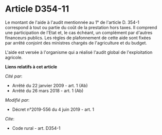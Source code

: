 # Article D354-11

Le montant de l'aide à l'audit mentionnée au 1° de l'article D. 354-1 correspond à tout ou partie du coût de la prestation
hors taxes. Il comprend une participation de l'Etat et, le cas échéant, un complément par d'autres financeurs publics. Les
règles de plafonnement de cette aide sont fixées par arrêté conjoint des ministres chargés de l'agriculture et du budget. 

L'aide est versée à l'organisme qui a réalisé l'audit global de l'exploitation agricole.

**Liens relatifs à cet article**

_Cité par_:

  - Arrêté du 22 janvier 2009 - art. 1 (Ab)
  - Arrêté du 26 mars 2018 - art. 1 (Ab)

_Modifié par_:

  - Décret n°2019-556 du 4 juin 2019 - art. 1

_Cite_:

  - Code rural - art. D354-1
